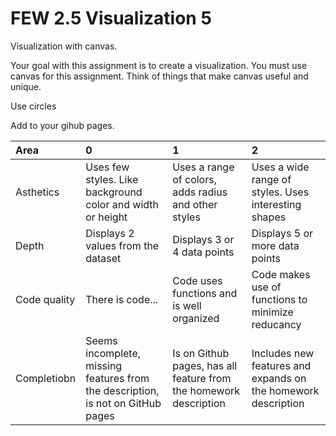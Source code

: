 # FEW 2.5 Visualization 5

Visualization with canvas.

Your goal with this assignment is to create a visualization. You must use canvas for this assignment. Think of things that make canvas useful and unique. 

Use circles 

Add to your gihub pages. 

| Area         | 0                 |               1 |               2  |
|:-------------|:------------------|:----------------|:-----------------|
| Asthetics    | Uses few styles. Like background color and width or height | Uses a range of colors, adds radius and other styles | Uses a wide range of styles. Uses interesting shapes| 
| Depth        | Displays 2 values from the dataset | Displays 3 or 4 data points | Displays 5 or more data points |
| Code quality | There is code... | Code uses functions and is well organized | Code makes use of functions to minimize reducancy |
| Completiobn  | Seems incomplete, missing features from the description, is not on GitHub pages | Is on Github pages, has all feature from the homework description | Includes new features and expands on the homework description | 
